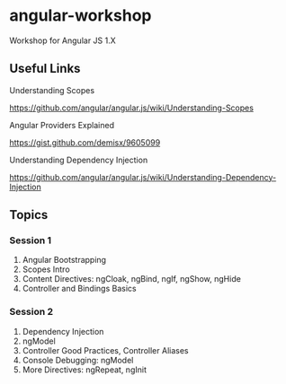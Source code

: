 # angular-workshop
Workshop for Angular JS 1.X

## Useful Links

Understanding Scopes

https://github.com/angular/angular.js/wiki/Understanding-Scopes

Angular Providers Explained

https://gist.github.com/demisx/9605099

Understanding Dependency Injection

https://github.com/angular/angular.js/wiki/Understanding-Dependency-Injection

## Topics

### Session 1
1. Angular Bootstrapping
2. Scopes Intro
3. Content Directives: ngCloak, ngBind, ngIf, ngShow, ngHide
4. Controller and Bindings Basics

### Session 2
1. Dependency Injection
3. ngModel
2. Controller Good Practices, Controller Aliases
1. Console Debugging: ngModel
1. More Directives: ngRepeat, ngInit